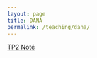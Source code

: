```yaml
---
layout: page
title: DANA
permalink: /teaching/dana/
---
```


[TP2 Noté](https://colab.research.google.com/drive/1WxmBts2VKEr_uNQt6eyRYnK4455FWyEY?usp=sharing)
